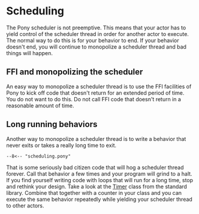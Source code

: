 # Scheduling

The Pony scheduler is not preemptive. This means that your actor has to yield control of the scheduler thread in order for another actor to execute. The normal way to do this is for your behavior to end. If your behavior doesn't end, you will continue to monopolize a scheduler thread and bad things will happen.

## FFI and monopolizing the scheduler

An easy way to monopolize a scheduler thread is to use the FFI facilities of Pony to kick off code that doesn't return for an extended period of time. You do not want to do this. Do not call FFI code that doesn't return in a reasonable amount of time.

## Long running behaviors

Another way to monopolize a scheduler thread is to write a behavior that never exits or takes a really long time to exit.

```pony
--8<-- "scheduling.pony"
```

That is some seriously bad citizen code that will hog a scheduler thread forever. Call that behavior a few times and your program will grind to a halt. If you find yourself writing code with loops that will run for a long time, stop and rethink your design. Take a look at the [Timer](https://stdlib.ponylang.io/time-Timer/) class from the standard library. Combine that together with a counter in your class and you can execute the same behavior repeatedly while yielding your scheduler thread to other actors.
